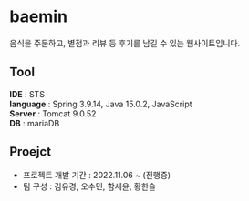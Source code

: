 # baemin
음식을 주문하고, 별점과 리뷰 등 후기를 남길 수 있는 웹사이트입니다.

## Tool
**IDE** : STS <br/>
**language** : Spring 3.9.14,  Java 15.0.2, JavaScript  <br/>
**Server** : Tomcat 9.0.52 <br/>
**DB** : mariaDB

## Proejct
* 프로젝트 개발 기간 : 2022.11.06 ~ (진행중)
* 팀 구성 : 김유경, 오수민, 함세윤, 황한슬
